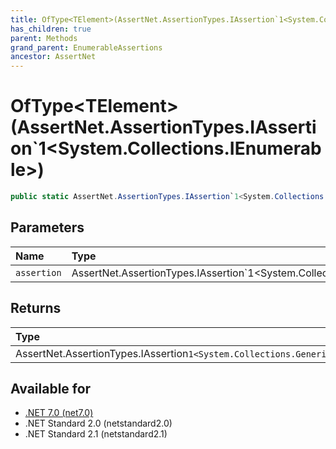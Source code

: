 ```yaml
---
title: OfType<TElement>(AssertNet.AssertionTypes.IAssertion`1<System.Collections.IEnumerable>)
has_children: true
parent: Methods
grand_parent: EnumerableAssertions
ancestor: AssertNet
---
```

# OfType&lt;TElement&gt;(AssertNet.AssertionTypes.IAssertion`1&lt;System.Collections.IEnumerable&gt;)

```csharp
public static AssertNet.AssertionTypes.IAssertion`1<System.Collections.Generic.IEnumerable`1<TElement>> OfType<TElement>(AssertNet.AssertionTypes.IAssertion`1<System.Collections.IEnumerable> assertion);
```

## Parameters
|Name|Type|Description|
|:-|:-|:-|
|`assertion`|AssertNet.AssertionTypes.IAssertion`1<System.Collections.IEnumerable>||

## Returns
|Type|Description|
|:-|:-|
|AssertNet.AssertionTypes.IAssertion`1<System.Collections.Generic.IEnumerable`1<TElement>>||

## Available for
- [.NET 7.0 (net7.0)](https://versionsof.net/core/7.0/)
- .NET Standard 2.0 (netstandard2.0)
- .NET Standard 2.1 (netstandard2.1)
